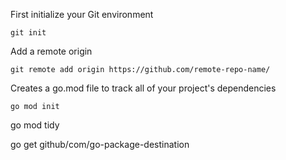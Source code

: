 First initialize your Git environment
```
git init
```
Add a remote origin
```
git remote add origin https://github.com/remote-repo-name/
```

Creates a go.mod file to track all of your project's dependencies
```
go mod init
```
go mod tidy

go get github/com/go-package-destination

